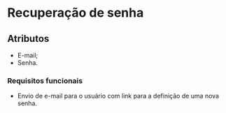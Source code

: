 # Recuperação de senha

## Atributos
* E-mail;
* Senha.

### Requisitos funcionais
* Envio de e-mail para o usuário com link para a definição de uma nova senha.
